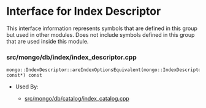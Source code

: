 
# Interface for Index Descriptor
This interface information represents symbols that are defined in this group but used in other modules.  Does not include symbols defined in this group that are used inside this module.

### src/mongo/db/index/index\_descriptor.cpp

<div></div>

    mongo::IndexDescriptor::areIndexOptionsEquivalent(mongo::IndexDescriptor const*) const

- Used By:

    - [src/mongo/db/catalog/index\_catalog.cpp](../../../../storage/storage\_layer\_structure)
